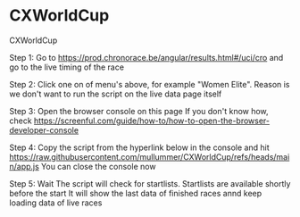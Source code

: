 # CXWorldCup
CXWorldCup

Step 1: 
Go to https://prod.chronorace.be/angular/results.html#/uci/cro and go to the live timing of the race

Step 2:
Click one on of menu's above, for example "Women Elite". 
Reason is we don't want to run the script on the live data page itself

Step 3:
Open the browser console on this page
If you don't know how, check
https://screenful.com/guide/how-to/how-to-open-the-browser-developer-console

Step 4:
Copy the script from the hyperlink below in the console and hit <enter>
https://raw.githubusercontent.com/mullummer/CXWorldCup/refs/heads/main/app.js
You can close the console now

Step 5:
Wait 
The script will check for startlists. Startlists are available shortly before the start
It will show the last data of finished races annd keep loading data of live races
